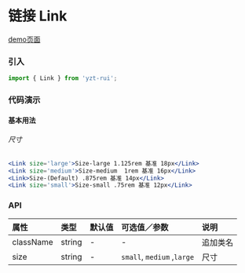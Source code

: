 # 链接 Link

[demo页面](https://yyb323.com/yui.mobile/link)

### 引入

```js
import { Link } from 'yzt-rui';
```

### 代码演示

#### 基本用法


###### 尺寸
```jsx
<Link size='large'>Size-large 1.125rem 基准 18px</Link>
<Link size='medium'>Size-medium  1rem 基准 16px</Link>
<Link>Size-(Default) .875rem 基准 14px</Link>
<Link size='small'>Size-small .75rem 基准 12px</Link>
```

### API

| 属性 | 类型 | 默认值 | 可选值／参数 | 说明 |
| :--- | :--- | :--- | :--- | :--- |
| className | string | - | - | 追加类名 |
| size | string | - | `small`, `medium` ,`large`  | 尺寸 |





